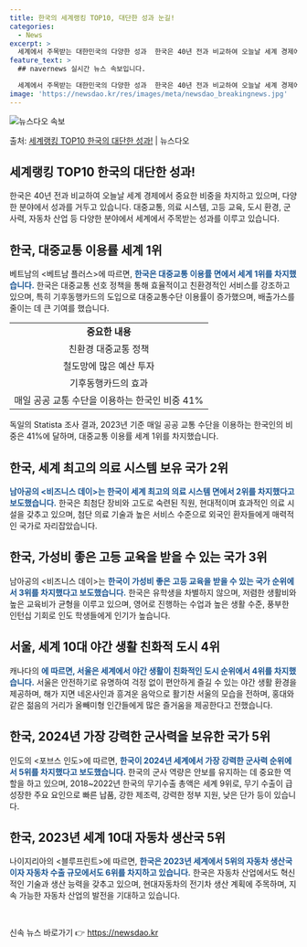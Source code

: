 ```yaml
---
title: 한국의 세계랭킹 TOP10, 대단한 성과 눈길!
categories:
  - News
excerpt: >
  세계에서 주목받는 대한민국의 다양한 성과  한국은 40년 전과 비교하여 오늘날 세계 경제에서 중요한 비중을 …
feature_text: >
  ## navernews 실시간 뉴스 속보입니다.

  세계에서 주목받는 대한민국의 다양한 성과  한국은 40년 전과 비교하여 오늘날 세계 경제에서 중요한 비중을 …
image: 'https://newsdao.kr/res/images/meta/newsdao_breakingnews.jpg'
---
```


![뉴스다오 속보](https://newsdao.kr/res/images/meta/newsdao_breakingnews.jpg)

<p>출처: <a href="https://newsdao.kr/4184" rel="dofollow">세계랭킹 TOP10 한국의 대단한 성과!</a> | 뉴스다오</p>

<h2 data-ke-size="size26">세계랭킹 TOP10 한국의 대단한 성과!</h2>
<p data-ke-size="size16">한국은 40년 전과 비교하여 오늘날 세계 경제에서 중요한 비중을 차지하고 있으며, 다양한 분야에서 성과를 거두고 있습니다. 대중교통, 의료 시스템, 고등 교육, 도시 환경, 군사력, 자동차 산업 등 다양한 분야에서 세계에서 주목받는 성과를 이루고 있습니다.</p>
<h2 data-ke-size="size26">한국, 대중교통 이용률 세계 1위</h2>
<p data-ke-size="size16">베트남의 <베트남 플러스>에 따르면, <b><span style="color: #1a5490;">한국은 대중교통 이용률 면에서 세계 1위를 차지했습니다.</span></b> 한국은 대중교통 선호 정책을 통해 효율적이고 친환경적인 서비스를 강조하고 있으며, 특히 기후동행카드의 도입으로 대중교통수단 이용률이 증가했으며, 배출가스를 줄이는 데 큰 기여를 했습니다.</p>
<table>
	<tbody>
		<tr>
			<td style="text-align: center; height: 17px;"><b>중요한 내용</b></td>
		</tr>
		<tr>
			<td style="text-align: center; height: 17px;">친환경 대중교통 정책</td>
		</tr>
		<tr>
			<td style="text-align: center; height: 17px;">철도망에 많은 예산 투자</td>
		</tr>
		<tr>
			<td style="text-align: center; height: 17px;">기후동행카드의 효과</td>
		</tr>
		<tr>
			<td style="text-align: center; height: 17px;">매일 공공 교통 수단을 이용하는 한국인 비중 41%</td>
		</tr>
	</tbody>
</table>
<p data-ke-size="size16">독일의 Statista 조사 결과, 2023년 기준 매일 공공 교통 수단을 이용하는 한국인의 비중은 41%에 달하며, 대중교통 이용률 세계 1위를 차지했습니다.</p>
<h2 data-ke-size="size26">한국, 세계 최고의 의료 시스템 보유 국가 2위</h2>
<p data-ke-size="size16"><b><span style="color: #1a5490;">남아공의 <비즈니스 데이>는 한국이 세계 최고의 의료 시스템 면에서 2위를 차지했다고 보도했습니다.</span></b> 한국은 최첨단 장비와 고도로 숙련된 직원, 현대적이며 효과적인 의료 시설을 갖추고 있으며, 첨단 의료 기술과 높은 서비스 수준으로 외국인 환자들에게 매력적인 국가로 자리잡았습니다.</p>
<h2 data-ke-size="size26">한국, 가성비 좋은 고등 교육을 받을 수 있는 국가 3위</h2>
<p data-ke-size="size16">남아공의 <비즈니스 데이>는 <b><span style="color: #1a5490;">한국이 가성비 좋은 고등 교육을 받을 수 있는 국가 순위에서 3위를 차지했다고 보도했습니다.</span></b> 한국은 유학생을 차별하지 않으며, 저렴한 생활비와 높은 교육비가 균형을 이루고 있으며, 영어로 진행하는 수업과 높은 생활 수준, 풍부한 인턴십 기회로 인도 학생들에게 인기가 높습니다.</p>
<h2 data-ke-size="size26">서울, 세계 10대 야간 생활 친화적 도시 4위</h2>
<p data-ke-size="size16">캐나다의 <b><span style="color: #1a5490;">에 따르면, 서울은 세계에서 야간 생활이 친화적인 도시 순위에서 4위를 차지했습니다.</span></b> 서울은 안전하기로 유명하여 걱정 없이 편안하게 즐길 수 있는 야간 생활 환경을 제공하며, 해가 지면 네온사인과 흥겨운 음악으로 활기찬 서울의 모습을 전하며, 홍대와 같은 젊음의 거리가 올빼미형 인간들에게 많은 즐거움을 제공한다고 전했습니다.</p>
<h2 data-ke-size="size26">한국, 2024년 가장 강력한 군사력을 보유한 국가 5위</h2>
<p data-ke-size="size16">인도의 <포브스 인도>에 따르면, <b><span style="color: #1a5490;">한국이 2024년 세계에서 가장 강력한 군사력 순위에서 5위를 차지했다고 보도했습니다.</span></b> 한국의 군사 역량은 안보를 유지하는 데 중요한 역할을 하고 있으며, 2018~2022년 한국의 무기수출 총액은 세계 9위로, 무기 수출이 급성장한 주요 요인으로 빠른 납품, 강한 제조력, 강력한 정부 지원, 낮은 단가 등이 있습니다.</p>
<h2 data-ke-size="size26">한국, 2023년 세계 10대 자동차 생산국 5위</h2>
<p data-ke-size="size16">나이지리아의 <블루프린트>에 따르면, <b><span style="color: #1a5490;">한국은 2023년 세계에서 5위의 자동차 생산국이자 자동차 수출 규모에서도 6위를 차지하고 있습니다.</span></b> 한국은 자동차 산업에서도 혁신적인 기술과 생산 능력을 갖추고 있으며, 현대자동차의 전기차 생산 계획에 주목하며, 지속 가능한 자동차 산업의 발전을 기대하고 있습니다.</p>
<p data-ke-size="size16">&nbsp;</p> 

신속 뉴스 바로가기 👉 <a href="https://newsdao.kr" rel="dofollow">https://newsdao.kr</a>



